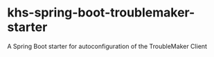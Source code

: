 # khs-spring-boot-troublemaker-starter
A Spring Boot starter for autoconfiguration of the TroubleMaker Client
